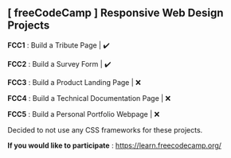 ## [ freeCodeCamp ] Responsive Web Design Projects
**FCC1** : Build a Tribute Page | :heavy_check_mark:

**FCC2** : Build a Survey Form | :heavy_check_mark:

**FCC3** : Build a Product Landing Page | :x:

**FCC4** : Build a Technical Documentation Page | :x:

**FCC5** : Build a Personal Portfolio Webpage | :x:

Decided to not use any CSS frameworks for these projects.

**If you would like to participate** : https://learn.freecodecamp.org/
